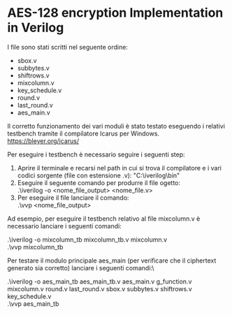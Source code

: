 # AES-128 encryption Implementation in Verilog

I file sono stati scritti nel seguente ordine:
- sbox.v
- subbytes.v
- shiftrows.v
- mixcolumn.v
- key_schedule.v
- round.v
- last_round.v
- aes_main.v

Il corretto funzionamento dei vari moduli è stato testato eseguendo i relativi testbench tramite il compilatore Icarus per Windows.
https://bleyer.org/icarus/

Per eseguire i testbench è necessario seguire i seguenti step:
1) Aprire il terminale e recarsi nel path in cui si trova il compilatore e i vari codici sorgente (file con estensione .v): "C:\iverilog\bin"
2) Eseguire il seguente comando per produrre il file ogetto:\
   .\iverilog -o <nome_file_output> <nome_file.v>
4) Per eseguire il file lanciare il comando:\
   .\vvp <nome_file_output>

Ad esempio, per eseguire il testbench relativo al file mixcolumn.v è necessario lanciare i seguenti comandi:

.\iverilog -o mixcolumn_tb mixcolumn_tb.v mixcolumn.v
\
.\vvp mixcolumn_tb

Per testare il modulo principale aes_main (per verificare che il ciphertext generato sia corretto) lanciare i seguenti comandi:\

.\iverilog -o aes_main_tb aes_main_tb.v aes_main.v g_function.v mixcolumn.v round.v last_round.v sbox.v subbytes.v shiftrows.v key_schedule.v
\
.\vvp aes_main_tb
